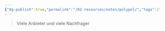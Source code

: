 ```yaml
---
{"dg-publish":true,"permalink":"/02-resources/notes/polypol/","tags":["BWL"],"noteIcon":"","updated":"2025-03-17T11:02:06.000+01:00"}
---
```


>Viele Anbieter und viele Nachfrager
